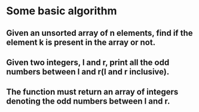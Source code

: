# Some basic algorithm

## Given an unsorted array of n elements, find if the element k is present in the array or not.

## Given two integers, l and r, print all the odd numbers between l and r(l and r inclusive).
## The function must return an array of integers denoting the odd numbers between l and r.
